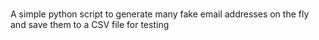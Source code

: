 #
A simple python script to generate many fake email addresses on the fly and save them to a CSV file for testing
